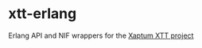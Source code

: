 # xtt-erlang
Erlang API and NIF wrappers for the [Xaptum XTT project](https://github.com/xaptum/xtt)
